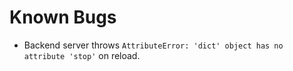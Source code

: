 # Known Bugs

*   Backend server throws `AttributeError: 'dict' object has no attribute 'stop'` on reload.
